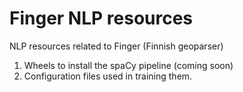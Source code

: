 # Finger NLP resources
NLP resources related to Finger (Finnish geoparser)

1. Wheels to install the spaCy pipeline (coming soon)
2. Configuration files used in training them.
